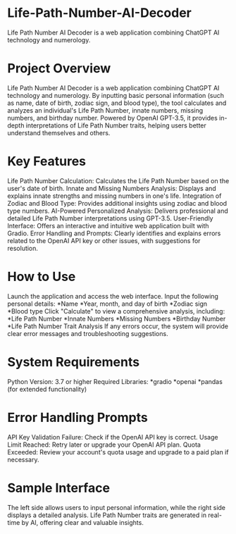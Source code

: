 # Life-Path-Number-AI-Decoder
Life Path Number AI Decoder is a web application combining ChatGPT AI technology and numerology.
# Project Overview
Life Path Number AI Decoder is a web application combining ChatGPT AI technology and numerology. By inputting basic personal information (such as name, date of birth, zodiac sign, and blood type), the tool calculates and analyzes an individual's Life Path Number, innate numbers, missing numbers, and birthday number. Powered by OpenAI GPT-3.5, it provides in-depth interpretations of Life Path Number traits, helping users better understand themselves and others.
# Key Features
Life Path Number Calculation: Calculates the Life Path Number based on the user's date of birth.
Innate and Missing Numbers Analysis: Displays and explains innate strengths and missing numbers in one's life.
Integration of Zodiac and Blood Type: Provides additional insights using zodiac and blood type numbers.
AI-Powered Personalized Analysis: Delivers professional and detailed Life Path Number interpretations using GPT-3.5.
User-Friendly Interface: Offers an interactive and intuitive web application built with Gradio.
Error Handling and Prompts: Clearly identifies and explains errors related to the OpenAI API key or other issues, with suggestions for resolution.
# How to Use
Launch the application and access the web interface.
Input the following personal details:
*Name
*Year, month, and day of birth
*Zodiac sign
*Blood type
Click "Calculate" to view a comprehensive analysis, including:
*Life Path Number
*Innate Numbers
*Missing Numbers
*Birthday Number
*Life Path Number Trait Analysis
If any errors occur, the system will provide clear error messages and troubleshooting suggestions.
# System Requirements
Python Version: 3.7 or higher
Required Libraries:
*gradio
*openai
*pandas (for extended functionality)
# Error Handling Prompts
API Key Validation Failure: Check if the OpenAI API key is correct.
Usage Limit Reached: Retry later or upgrade your OpenAI API plan.
Quota Exceeded: Review your account's quota usage and upgrade to a paid plan if necessary.
# Sample Interface
The left side allows users to input personal information, while the right side displays a detailed analysis.
Life Path Number traits are generated in real-time by AI, offering clear and valuable insights.
